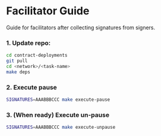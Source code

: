 # Facilitator Guide

Guide for facilitators after collecting signatures from signers.

### 1. Update repo:

```bash
cd contract-deployments
git pull
cd <network>/<task-name>
make deps
```

### 2. Execute pause

```bash
SIGNATURES=AAABBBCCC make execute-pause
```

### 3. (When ready) Execute un-pause

```bash
SIGNATURES=AAABBBCCC make execute-unpause
```
